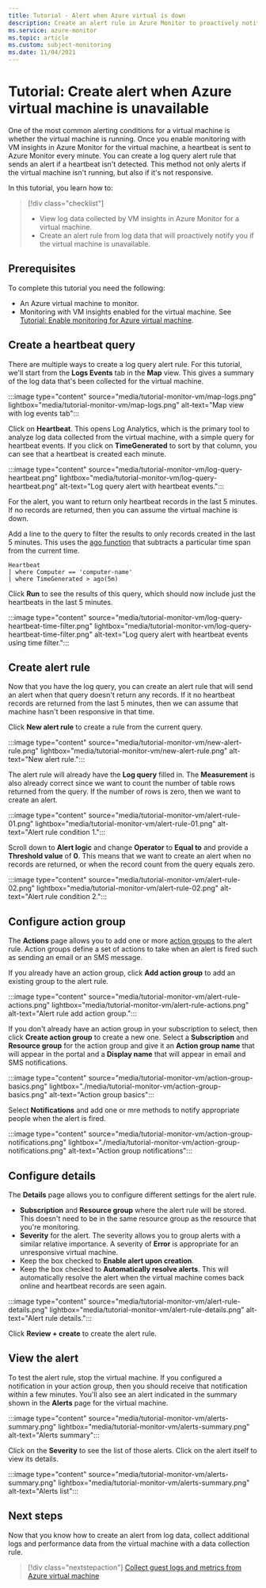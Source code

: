 ```yaml
---
title: Tutorial - Alert when Azure virtual is down
description: Create an alert rule in Azure Monitor to proactively notify you if a virtual machine is unavailable.
ms.service: azure-monitor
ms.topic: article
ms.custom: subject-monitoring
ms.date: 11/04/2021
---
```


# Tutorial: Create alert when Azure virtual machine is unavailable
One of the most common alerting conditions for a virtual machine is whether the virtual machine is running. Once you enable monitoring with VM insights in Azure Monitor for the virtual machine, a heartbeat is sent to Azure Monitor every minute. You can create a log query alert rule that sends an alert if a heartbeat isn't detected. This method not only alerts if the virtual machine isn't running, but also if it's not responsive.


In this tutorial, you learn how to:

> [!div class="checklist"]
> * View log data collected by VM insights in Azure Monitor for a virtual machine.
> * Create an alert rule from log data that will proactively notify you if the virtual machine is unavailable.

## Prerequisites
To complete this tutorial you need the following: 

- An Azure virtual machine to monitor.
- Monitoring with VM insights enabled for the virtual machine. See [Tutorial: Enable monitoring for Azure virtual machine](tutorial-monitor-vm-enable.md).



## Create a heartbeat query
There are multiple ways to create a log query alert rule. For this tutorial, we'll start from the **Logs Events** tab in the **Map** view. This gives a summary of the log data that's been collected for the virtual machine. 

:::image type="content" source="media/tutorial-monitor-vm/map-logs.png" lightbox="media/tutorial-monitor-vm/map-logs.png" alt-text="Map view with log events tab":::

Click on **Heartbeat**. This opens Log Analytics, which is the primary tool to analyze log data collected from the virtual machine, with a simple query for heartbeat events. If you click on **TimeGenerated** to sort by that column, you can see that a heartbeat is created each minute.

:::image type="content" source="media/tutorial-monitor-vm/log-query-heartbeat.png" lightbox="media/tutorial-monitor-vm/log-query-heartbeat.png" alt-text="Log query alert with heartbeat events.":::


For the alert, you want to return only heartbeat records in the last 5 minutes. If no records are returned, then you can assume the virtual machine is down.

Add a line to the query to filter the results to only records created in the last 5 minutes. This uses the [ago function](/data-explorer/kusto/query/agofunction) that subtracts a particular time span from the current time.

```
Heartbeat
| where Computer == 'computer-name'
| where TimeGenerated > ago(5m)
```

Click **Run** to see the results of this query, which should now include just the heartbeats in the last 5 minutes.

:::image type="content" source="media/tutorial-monitor-vm/log-query-heartbeat-time-filter.png" lightbox="media/tutorial-monitor-vm/log-query-heartbeat-time-filter.png" alt-text="Log query alert with heartbeat events using time filter.":::

## Create alert rule
Now that you have the log query, you can create an alert rule that will send an alert when that query doesn't return any records. If it no heartbeat records are returned  from the last 5 minutes, then we can assume that machine hasn't been responsive in that time. 

Click **New alert rule** to create a rule from the current query.

:::image type="content" source="media/tutorial-monitor-vm/new-alert-rule.png" lightbox="media/tutorial-monitor-vm/new-alert-rule.png" alt-text="New alert rule.":::


The alert rule will already have the **Log query** filled in. The **Measurement** is also already correct since we want to count the number of table rows returned from the query. If the number of rows is zero, then we want to create an alert.

:::image type="content" source="media/tutorial-monitor-vm/alert-rule-01.png" lightbox="media/tutorial-monitor-vm/alert-rule-01.png" alt-text="Alert rule condition 1.":::

Scroll down to **Alert logic** and change **Operator** to **Equal to** and provide a **Threshold value** of **0**. This means that we want to create an alert when no records are returned, or when the record count from the query equals zero.

:::image type="content" source="media/tutorial-monitor-vm/alert-rule-02.png" lightbox="media/tutorial-monitor-vm/alert-rule-02.png" alt-text="Alert rule condition 2.":::

## Configure action group
The **Actions** page allows you to add one or more [action groups](../alerts/action-groups.md) to the alert rule. Action groups define a set of actions to take when an alert is fired such as sending an email or an SMS message.

If you already have an action group, click **Add action group** to add an existing group to the alert rule.

:::image type="content" source="media/tutorial-monitor-vm/alert-rule-actions.png" lightbox="media/tutorial-monitor-vm/alert-rule-actions.png" alt-text="Alert rule add action group.":::

If you don't already have an action group in your subscription to select, then click **Create action group** to create a new one. Select a **Subscription** and **Resource group** for the action group and give it an **Action group name** that will appear in the portal and a **Display name** that will appear in email and SMS notifications.

:::image type="content" source="media/tutorial-monitor-vm/action-group-basics.png" lightbox="./media/tutorial-monitor-vm/action-group-basics.png" alt-text="Action group basics":::

Select **Notifications** and add one or mre methods to notify appropriate people when the alert is fired.

:::image type="content" source="media/tutorial-monitor-vm/action-group-notifications.png" lightbox="./media/tutorial-monitor-vm/action-group-notifications.png" alt-text="Action group notifications":::



## Configure details
The **Details** page allows you to configure different settings for the alert rule.

- **Subscription** and **Resource group** where the alert rule will be stored. This doesn't need to be in the same resource group as the resource that you're monitoring.
- **Severity** for the alert. The severity allows you to group alerts with a similar relative importance. A severity of **Error** is appropriate for an unresponsive virtual machine.
- Keep the box checked to **Enable alert upon creation**.
- Keep the box checked to **Automatically resolve alerts**. This will automatically resolve the alert when the virtual machine comes back online and heartbeat records are seen again.

:::image type="content" source="media/tutorial-monitor-vm/alert-rule-details.png" lightbox="media/tutorial-monitor-vm/alert-rule-details.png" alt-text="Alert rule details.":::

Click **Review + create** to create the alert rule.

## View the alert
To test the alert rule, stop the virtual machine. If you configured a notification in your action group, then you should receive that notification within a few minutes. You'll also see an alert indicated in the summary shown in the **Alerts** page for the virtual machine.

:::image type="content" source="media/tutorial-monitor-vm/alerts-summary.png" lightbox="media/tutorial-monitor-vm/alerts-summary.png" alt-text="Alerts summary":::

Click on the **Severity** to see the list of those alerts. Click on the alert itself to view its details.

:::image type="content" source="media/tutorial-monitor-vm/alerts-summary.png" lightbox="media/tutorial-monitor-vm/alerts-summary.png" alt-text="Alerts list":::

## Next steps
Now that you know how to create an alert from log data, collect additional logs and performance data from the virtual machine with a data collection rule.

> [!div class="nextstepaction"]
> [Collect guest logs and metrics from Azure virtual machine](tutorial-monitor-vm-guest.md)

